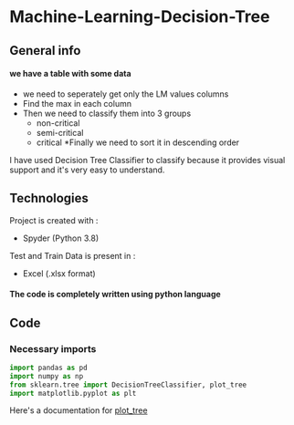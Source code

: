 # Machine-Learning-Decision-Tree

## General info

#### we have a table with some data 
* we need to seperately get only the LM values columns 
* Find the max in each column
* Then we need to classify them into 3 groups
	* non-critical
	* semi-critical
	* critical
*Finally we need to sort it in descending order

I have used Decision Tree Classifier to classify 
because it provides visual support and 
it's very easy to understand.

## Technologies
Project is created with :
* Spyder (Python 3.8)

Test and Train Data is present in :
* Excel (.xlsx format)

#### The code is completely written using python language


## Code

### Necessary imports

```Python
import pandas as pd
import numpy as np
from sklearn.tree import DecisionTreeClassifier, plot_tree
import matplotlib.pyplot as plt
```




Here's a documentation for [plot_tree](https://scikit-learn.org/stable/modules/generated/sklearn.tree.plot_tree.html)



